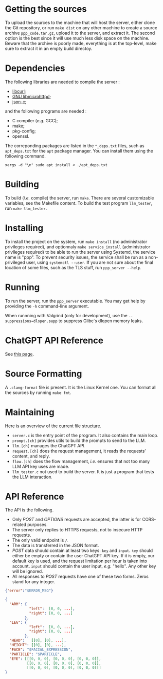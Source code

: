 # Getting the sources

To upload the sources to the machine that will host the server, either clone the
Git repository, or run `make dist` on any other machine to create a source
archive `ppp_code.tar.gz`, upload it to the server, and extract it. The second
option is the best since it will use much less disk space on the machine. Beware
that the archive is poorly made, everything is at the top-level, make sure to
extract it in an empty build directoy.

# Dependencies

The following libraries are needed to compile the server :

- [libcurl](https://curl.se/libcurl/c/);
- [GNU libmicrohttpd](https://www.gnu.org/software/libmicrohttpd/);
- [json-c](https://json-c.github.io/json-c/json-c-0.17/doc/html/index.html);

and the following programs are needed :

- C compiler (*e.g.* GCC);
- make;
- pkg-config;
- openssl.

The correponding packages are listed in the `*_deps.txt` files, such as
`apt_deps.txt` for the `apt` package manager. You can install them using the
following command.

```shell
xargs -d "\n" sudo apt install < ./apt_deps.txt
```

# Building

To build (*i.e.* compile) the server, run `make`. There are several customizable
variables, see the Makefile content. To build the test program `llm_tester`, run
`make llm_tester`.

# Installing

To install the project on the system, run `make install` (no administrator
privileges required), and optionnaly `make service_install` (administrator
privileges required) to be able to run the server using Systemd, the service
name is "ppp". To prevent security issues, the service shall be run as a
non-privileged user, using `systemctl --user`. If you are not sure about the
final location of some files, such as the TLS stuff, run `ppp_server --help`.

# Running

To run the server, run the `ppp_server` executable. You may get help by
providing the `-h` command-line argument.

When runnning with Valgrind (only for development), use the
`--suppressions=dlopen.supp` to suppress Glibc's dlopen memory leaks.

# ChatGPT API Reference

See [this page](https://platform.openai.com/docs/api-reference/chat/create).

# Source Formatting

A `.clang-format` file is present. It is the Linux Kernel one. You can format
all the sources by running `make fmt`.

# Maintaining

Here is an overview of the current file structure.

- `server.c` is the entry point of the program. It also contains the main
loop.
- `prompt.[ch]` provides utils to build the prompts to send to the LLM.
- `llm.[ch]` manages the ChatGPT API.
- `request.[ch]` does the request management, it reads the requests' content,
and reply.
- `flow.[ch]` does the flow management, *i.e.* ensures that not too many LLM
API key uses are made.
- `llm_tester.c` not used to build the server. It is just a program that tests
the LLM interaction.

# API Reference

The API is the following.

- Only *POST* and *OPTIONS* requests are accepted, the latter is for
CORS-related purposes.
- The server only replies to HTTPS requests, not to insecure HTTP requests.
- The only valid endpoint is `/`.
- The data is transferred in the JSON format.
- *POST* data should contain at least two keys: `key` and `input`. `key`
should either be empty or contain the user ChatGPT API key. If it is empty,
our default key is used, and the request limitation per hour is taken into
account. `input` should contain the user input, *e.g.* "hello". Any other key
will be ignored.
- All responses to *POST* requests have one of these two forms. Zeros stand for
any integer.

```json
{"error":"$ERROR_MSG"}
```

```json
{
  "ARM": {
		   "left":  [0, 0, ...],
		   "right": [0, 0, ...]
		 },
  "LEG": {
		   "left":  [0, 0, ...],
		   "right": [0, 0, ...]
		 },
  "HEAD":   [[0], [0], ...],
  "HEIGHT": [[0], [0], ...],
  "FACE": "$FACIAL_EXPRESSION",
  "PARTICLE": "$PARTICLE",
  "EYE": [[[0, 0, 0], [0, 0, 0], [0, 0, 0]],
		  [[0, 0, 0], [0, 0, 0], [0, 0, 0]],
		  [[0, 0, 0], [0, 0, 0], [0, 0, 0]]]
}
```
